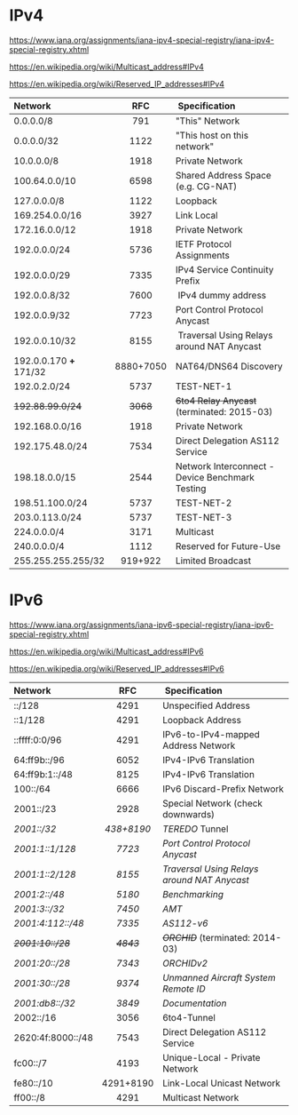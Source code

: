 # IPv4
https://www.iana.org/assignments/iana-ipv4-special-registry/iana-ipv4-special-registry.xhtml

https://en.wikipedia.org/wiki/Multicast_address#IPv4

https://en.wikipedia.org/wiki/Reserved_IP_addresses#IPv4

| Network                   | RFC       | Specification                                    |
|:--------------------------|:---------:|:-------------------------------------------------|
| 0.0.0.0/8                 | 791       | "This" Network                                   |
| 0.0.0.0/32                | 1122      | "This host on this network"                      |
| 10.0.0.0/8                | 1918      | Private Network                                  |
| 100.64.0.0/10             | 6598      | Shared Address Space (e.g. CG-NAT)               |
| 127.0.0.0/8               | 1122      | Loopback                                         |
| 169.254.0.0/16            | 3927      | Link Local                                       |
| 172.16.0.0/12             | 1918      | Private Network                                  |
| 192.0.0.0/24              | 5736      | IETF Protocol Assignments                        |
| 192.0.0.0/29              | 7335      | IPv4 Service Continuity Prefix                   |
| 192.0.0.8/32              | 7600      | IPv4 dummy address                               |
| 192.0.0.9/32              | 7723      | Port Control Protocol Anycast                    |
| 192.0.0.10/32             | 8155      | Traversal Using Relays around NAT Anycast        |
| 192.0.0.170 __+__ 171/32  | 8880+7050 | NAT64/DNS64 Discovery                            |
| 192.0.2.0/24              | 5737      | TEST-NET-1                                       |
| ~~192.88.99.0/24~~        | ~~3068~~  | ~~6to4 Relay Anycast~~ (terminated: 2015-03)     |
| 192.168.0.0/16            | 1918      | Private Network                                  |
| 192.175.48.0/24           | 7534      | Direct Delegation AS112 Service                  |
| 198.18.0.0/15             | 2544      | Network Interconnect - Device Benchmark Testing  |
| 198.51.100.0/24           | 5737      | TEST-NET-2                                       |
| 203.0.113.0/24            | 5737      | TEST-NET-3                                       |
| 224.0.0.0/4               | 3171      | Multicast                                        |
| 240.0.0.0/4               | 1112      | Reserved for Future-Use                          |
| 255.255.255.255/32        | 919+922   | Limited Broadcast                                |


# IPv6
https://www.iana.org/assignments/iana-ipv6-special-registry/iana-ipv6-special-registry.xhtml

https://en.wikipedia.org/wiki/Multicast_address#IPv6

https://en.wikipedia.org/wiki/Reserved_IP_addresses#IPv6

| Network               | RFC         | Specification                                    |
|:----------------------|:-----------:|:-------------------------------------------------|
| ::/128                | 4291        | Unspecified Address                              |
| ::1/128               | 4291        | Loopback Address                                 |
| ::ffff:0:0/96         | 4291        | IPv6-to-IPv4-mapped Address Network              |
| 64:ff9b::/96          | 6052        | IPv4-IPv6 Translation                            |
| 64:ff9b:1::/48        | 8125        | IPv4-IPv6 Translation                            |
| 100::/64              | 6666        | IPv6 Discard-Prefix Network                      |
| 2001::/23             | 2928        | Special Network (check downwards)                |
| _2001::/32_           | _438+8190_  | _TEREDO_ Tunnel                                  |
| _2001:1::1/128_       | _7723_      | _Port Control Protocol Anycast_                  |
| _2001:1::2/128_       | _8155_      | _Traversal Using Relays around NAT Anycast_      |
| _2001:2::/48_         | _5180_      | _Benchmarking_                                   |
| _2001:3::/32_         | _7450_      | _AMT_                                            |
| _2001:4:112::/48_     | _7335_      | _AS112-v6_                                       |
| ~~_2001:10::/28_~~    | ~~_4843_~~  | ~~_ORCHID_~~ (terminated: 2014-03)               |
| _2001:20::/28_        | _7343_      | _ORCHIDv2_                                       |
| _2001:30::/28_        | _9374_      | _Unmanned Aircraft System Remote ID_             |
| _2001:db8::/32_       | _3849_      | _Documentation_                                  |
| 2002::/16             | 3056        | 6to4-Tunnel                                      |
| 2620:4f:8000::/48     | 7543        | Direct Delegation AS112 Service                  |
| fc00::/7              | 4193        | Unique-Local - Private Network                   |
| fe80::/10             | 4291+8190   | Link-Local Unicast Network                       |
| ff00::/8              | 4291        | Multicast Network                                |
